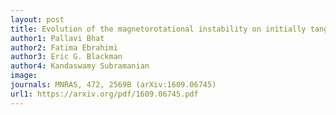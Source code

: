 ```yaml
---
layout: post
title: Evolution of the magnetorotational instability on initially tangled magnetic fields (2017)
author1: Pallavi Bhat 
author2: Fatima Ebrahimi
author3: Eric G. Blackman
author4: Kandaswamy Subramanian 
image: 
journals: MNRAS, 472, 2569B (arXiv:1609.06745)
url1: https://arxiv.org/pdf/1609.06745.pdf
---
```



